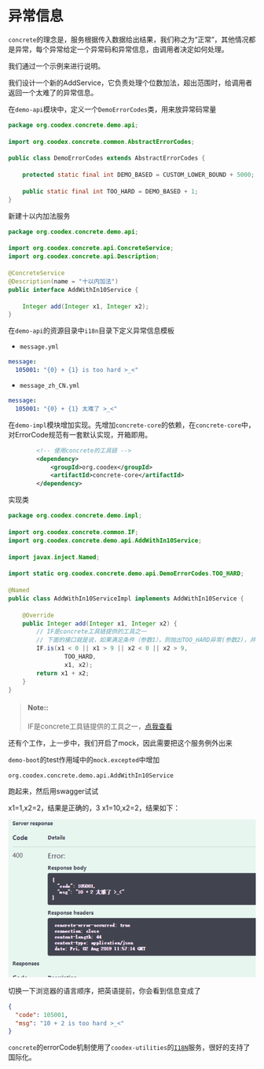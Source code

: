 # 异常信息

`concrete`的理念是，服务根据传入数据给出结果，我们称之为“正常”，其他情况都是异常，每个异常给定一个异常码和异常信息，由调用者决定如何处理。

我们通过一个示例来进行说明。

我们设计一个新的AddService，它负责处理个位数加法，超出范围时，给调用者返回一个太难了的异常信息。

在`demo-api`模块中，定义一个`DemoErrorCodes`类，用来放异常码常量

```java
package org.coodex.concrete.demo.api;

import org.coodex.concrete.common.AbstractErrorCodes;

public class DemoErrorCodes extends AbstractErrorCodes {

    protected static final int DEMO_BASED = CUSTOM_LOWER_BOUND + 5000;

    public static final int TOO_HARD = DEMO_BASED + 1;
}
```

新建十以内加法服务

```java
package org.coodex.concrete.demo.api;

import org.coodex.concrete.api.ConcreteService;
import org.coodex.concrete.api.Description;

@ConcreteService
@Description(name = "十以内加法")
public interface AddWithIn10Service {

    Integer add(Integer x1, Integer x2);
}

```

在`demo-api`的资源目录中`i18n`目录下定义异常信息模板

- `message.yml`

```yml
message:
  105001: "{0} + {1} is too hard >_<"
```

- `message_zh_CN.yml`

```yml
message:
  105001: "{0} + {1} 太难了 >_<"
```


在`demo-impl`模块增加实现。先增加`concrete-core`的依赖，在`concrete-core`中，对ErrorCode规范有一套默认实现，开箱即用。

```xml
        <!-- 使用concrete的工具链 -->
        <dependency>
            <groupId>org.coodex</groupId>
            <artifactId>concrete-core</artifactId>
        </dependency>
```

实现类

```java
package org.coodex.concrete.demo.impl;

import org.coodex.concrete.common.IF;
import org.coodex.concrete.demo.api.AddWithIn10Service;

import javax.inject.Named;

import static org.coodex.concrete.demo.api.DemoErrorCodes.TOO_HARD;

@Named
public class AddWithIn10ServiceImpl implements AddWithIn10Service {

    @Override
    public Integer add(Integer x1, Integer x2) {
        // IF是concrete工具链提供的工具之一
        // 下面的接口就是说，如果满足条件（参数1），则抛出TOO_HARD异常(参数2)，并传入信息渲染的参数（参数3，可变参数）
        IF.is(x1 < 0 || x1 > 9 || x2 < 0 || x2 > 9,
                TOO_HARD,
                x1, x2);
        return x1 + x2;
    }
}
```

> #### Note::
>
> IF是concrete工具链提供的工具之一，[点我查看](../concrete-core/IF.md)

还有个工作，上一步中，我们开启了mock，因此需要把这个服务例外出来

`demo-boot`的test作用域中的`mock.excepted`中增加
```
org.coodex.concrete.demo.api.AddWithIn10Service
```

跑起来，然后用swagger试试

x1=1,x2=2，结果是正确的，3
x1=10,x2=2，结果如下：

![](../images/addWithIn10.png)

切换一下浏览器的语言顺序，把英语提前，你会看到信息变成了

```json
{
  "code": 105001,
  "msg": "10 + 2 is too hard >_<"
}
```

`concrete`的errorCode机制使用了`coodex-utilities`的[`I18N`](../coodex-utilities/i18n.md)服务，很好的支持了国际化。
